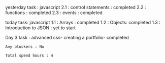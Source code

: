 yesterday task : javascript
    2.1 : control statements : completed
    2.2 : functions : completed 
    2.3 : events : completed

today task: javascript
    1.1 : Arrays : completed
    1.2 : Objects: completed
    1.3 : Introduction to JSON : yet to start

 Day 3 task : advanced css- creating a portfolio- completed

    Any blockers : No

    Total spend hours : 4
